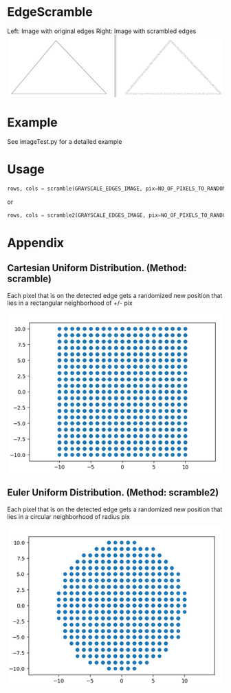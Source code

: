 # EdgeScramble
Left:  Image with original edges
Right: Image with scrambled edges
![alt Result](https://github.com/pkorrapati/EdgeScramble/blob/main/Result_15px.png)

# Example

See imageTest.py for a detailed example

# Usage
```python
rows, cols = scramble(GRAYSCALE_EDGES_IMAGE, pix=NO_OF_PIXELS_TO_RANDOMIZE_BY)
```

or

```python
rows, cols = scramble2(GRAYSCALE_EDGES_IMAGE, pix=NO_OF_PIXELS_TO_RANDOMIZE_BY)
```

# Appendix
## Cartesian Uniform Distribution. (Method: scramble)
Each pixel that is on the detected edge gets a randomized new position that lies in a rectangular neighborhood of +/- pix

![alt Result](https://github.com/pkorrapati/EdgeScramble/blob/main/scramble_distribution.png)

## Euler Uniform Distribution. (Method: scramble2)
Each pixel that is on the detected edge gets a randomized new position that lies in a circular neighborhood of radius pix

![alt Result](https://github.com/pkorrapati/EdgeScramble/blob/main/scramble2_distribution.png)
